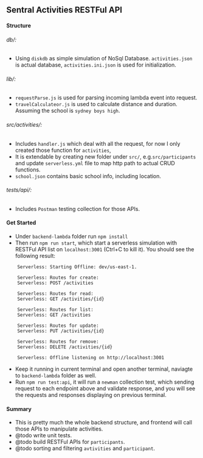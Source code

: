 ## Sentral Activities RESTFul API

#### Structure

###### db/: 
  * Using `diskdb` as simple simulation of NoSql Database. `activities.json` is actual database, `activities.ini.json` is used for initialization.

###### lib/: 
  * `requestParse.js` is used for parsing incoming lambda event into request.
  * `travelCalculateor.js` is used to calculate distance and duration. Assuming the school is `sydney boys high`. 

###### src/activities/:
  * Includes `handler.js` which deal with all the request, for now I only created those function for `activities`, 
  * It is extendable by creating new folder under `src/`, e.g.`src/participants` and update `serverless.yml` file to map http path to actual CRUD functions.
  * `school.json` contains basic school info, including location.
    
###### tests/api/:
  * Includes `Postman` testing collection for those APIs.
  
#### Get Started
  * Under `backend-lambda` folder run `npm install`  
  * Then run `npm run start`, which start a serverless simulation with RESTFul API list on `localhost:3001` (Ctrl+C to kill it). You should see the following result:      
  ```
      Serverless: Starting Offline: dev/us-east-1.
      
      Serverless: Routes for create:
      Serverless: POST /activities
      
      Serverless: Routes for read:
      Serverless: GET /activities/{id}
      
      Serverless: Routes for list:
      Serverless: GET /activities
      
      Serverless: Routes for update:
      Serverless: PUT /activities/{id}
      
      Serverless: Routes for remove:
      Serverless: DELETE /activities/{id}
      
      Serverless: Offline listening on http://localhost:3001
  ```
  * Keep it running in current terminal and open another terminal, naviagte to `backend-lambda` folder as well. 
  * Run `npm run test:api`, it will run a `newman` collection test, which sending request to each endpoint above and validate response, and you will see the requests and responses displaying on previous terminal. 
  
#### Summary
  * This is pretty much the whole backend structure, and frontend will call those APIs to manipulate activities.
  * @todo write unit tests.
  * @todo build RESTFul APIs for `participants`.
  * @todo sorting and filtering `avtivities` and `participant`.